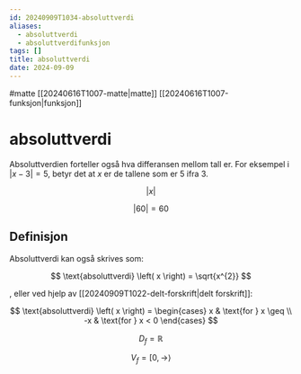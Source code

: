 ```yaml
---
id: 20240909T1034-absoluttverdi
aliases:
  - absoluttverdi
  - absoluttverdifunksjon
tags: []
title: absoluttverdi
date: 2024-09-09
---
```


#matte [[20240616T1007-matte|matte]] [[20240616T1007-funksjon|funksjon]]

# absoluttverdi

Absoluttverdien forteller også hva differansen mellom tall er. For eksempel i $\left| x-3 \right| = 5$, betyr det at $x$ er de tallene som er $5$ ifra $3$.

$$
\left| x \right|
$$

$$
\left| 60 \right| = 60
$$

## Definisjon

Absoluttverdi kan også skrives som:

$$
\text{absoluttverdi} \left( x \right) = \sqrt{x^{2}}
$$

, eller ved hjelp av [[20240909T1022-delt-forskrift|delt forskrift]]:

$$
\text{absoluttverdi} \left( x \right) = \begin{cases}
x & \text{for } x \geq \\
-x & \text{for } x < 0
\end{cases}
$$

$$
D_f = \mathbb{R}
$$

$$
V_f = \left[ 0, \rightarrow \right\rangle
$$
